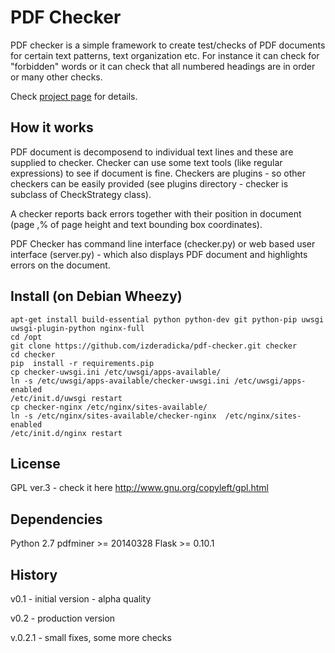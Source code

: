PDF Checker
===========

PDF checker is a simple framework to create test/checks of PDF documents for certain text patterns, text organization etc.
For instance  it can check for "forbidden" words or  it can check that all numbered headings are in order or many other checks.

Check [project page](http://zderadicka.eu/projects/python/pdf-checker/) for details.

How it works
------------

PDF document is decomposend to individual text lines and these are supplied to checker. Checker can use some text tools (like regular expressions) to see if 
document is fine.   Checkers are plugins - so other checkers can be easily provided (see plugins directory - checker is subclass of CheckStrategy class).

A checker reports back errors together with their position in document (page ,% of page height and text bounding box coordinates). 

PDF Checker has command line interface (checker.py) or web based user interface (server.py) - which also displays PDF document and highlights errors on the document.

Install (on Debian Wheezy)
--------------------------
```
apt-get install build-essential python python-dev git python-pip uwsgi uwsgi-plugin-python nginx-full 
cd /opt
git clone https://github.com/izderadicka/pdf-checker.git checker
cd checker
pip  install -r requirements.pip
cp checker-uwsgi.ini /etc/uwsgi/apps-available/
ln -s /etc/uwsgi/apps-available/checker-uwsgi.ini /etc/uwsgi/apps-enabled
/etc/init.d/uwsgi restart
cp checker-nginx /etc/nginx/sites-available/
ln -s /etc/nginx/sites-available/checker-nginx  /etc/nginx/sites-enabled
/etc/init.d/nginx restart
```

License
-------

GPL ver.3 - check it here http://www.gnu.org/copyleft/gpl.html

Dependencies
------------
Python 2.7
pdfminer >= 20140328
Flask >= 0.10.1

History
-------

v0.1 - initial version - alpha quality

v0.2 - production version

v.0.2.1 - small fixes, some more checks
